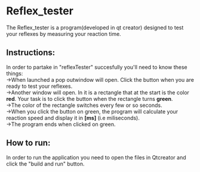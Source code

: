# Reflex_tester
The Reflex_tester is a program(developed in qt creator) designed to test your reflexes by measuring your reaction time.  
## Instructions:
In order to partake in "reflexTester" succesfully you'll need to know these things:    
->When launched a pop outwindow will open. Click the button when you are ready to test your reflexes.  
->Another window will open. In it is a rectangle that at the start is the color **red**. Your task is to click the button when the rectangle turns **green**.  
->The color of the rectangle switches every few or so seconds.  
->When you click the button on green, the program will calculate your reaction speed and display it in **[ms]** (i.e miliseconds).  
->The program ends when clicked on green.
## How to run:  
In order to run the application you need to open the files in Qtcreator and click the "build and run" button.
